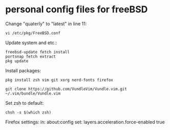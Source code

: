 # personal config files for freeBSD

Change "quaterly" to "latest" in line 11:

    vi /etc/pkg/FreeBSD.conf

Update system and etc.:

    freebsd-update fetch install
    portsnap fetch extract
    pkg update
    
Install packages:

    pkg install zsh vim git xorg nerd-fonts firefox
    
    git clone https://github.com/VundleVim/Vundle.vim.git ~/.vim/bundle/Vundle.vim 
    
Set zsh to default:
    
    chsh -s $(which zsh)





Firefox settings:
  in: about:config
  set: layers.acceleration.force-enabled true
